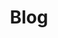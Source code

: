 ---
title: Blog
description: My blogs
# image: img/blog.jpg

# Badge style
style:
    background: "#F7BA1E"
    color: "#fff"
---